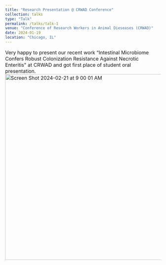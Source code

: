 ```yaml
---
title: "Research Presentation @ CRWAD Conference"
collection: talks
type: "Talk"
permalink: /talks/talk-1
venue: "Conference of Research Workers in Animal Dieseases (CRWAD)"
date: 2024-01-19
location: "Chicago, IL"
---
```


<p style="font-size: 16px;">Very happy to present our recent work “Intestinal Microbiome Confers Robust Colonization Resistance Against Necrotic Enteritis" at CRWAD and got first place of student oral presentation.
  
<img width="600" alt="Screen Shot 2024-02-21 at 9 00 01 AM" src="https://github.com/jingliu92/jingliu.github.io/assets/100873921/cdd24916-bda1-4036-ade0-6ec863befa32">

